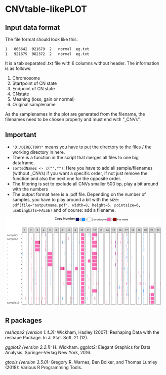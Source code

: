 # CNVtable-likePLOT

## Input data format

The file format should look like this:

    1	866642	921679	2	normal	eg.txt
    1	921679	982372	2	normal	eg.txt

It is a tab separated .txt file with 6 columns without header. The information is as follows:

1. Chromosome
2. Startpoint of CN state
3. Endpoint of CN state
4. CNstate
5. Meaning (loss, gain or normal)
6. Original samplename 

As the samplenames in the plot are generated from the filename, the filenames need to be chosen properly and must end with "_CNVs".




## Important

* `"D:/DIRECTORY"` means you have to put the directory to the files / the working directory in here.
* There is a function in the script that merges all files to one big dataframe.
* `sortedNames <- c("","")`: Here you have to add all sample/filenames (without _CNVs) if you want a specific order, if not just remove the function and also the next one for the opposite order.
*	The filtering is set to exclude all CNVs smaller 500 bp, play a bit around with the numbers
*	The output format here is a .pdf file. Depending on the number of samples, you have to play around a bit with the size: `pdf(file="outputname.pdf", width=8, height=5, pointsize=6, useDingbats=FALSE)` and of course: add a filename.

![CNV-table-like-visualization](https://github.com/KristinaKeuper/CNVtable-likePLOT/blob/master/cnv_table-like_visualization.png "CNV plot")


## R packages

*reshape2 (version 1.4.3):* Wickham, Hadley (2007): Reshaping Data with the reshape Package. In J. Stat. Soft. 21 (12).

*ggplot2 (version 2.2.1):* H. Wickham. ggplot2: Elegant Graphics for Data Analysis. Springer-Verlag New York, 2016. 

*gtools (version 3.5.0):* Gregory R. Warnes, Ben Bolker, and Thomas Lumley (2018): Various R Programming Tools.

